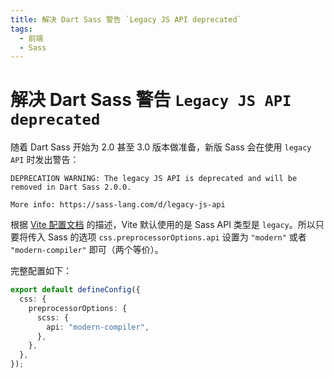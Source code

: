 ```yaml
---
title: 解决 Dart Sass 警告 `Legacy JS API deprecated`
tags:
  - 前端
  - Sass
---
```


# 解决 Dart Sass 警告 `Legacy JS API deprecated`

随着 Dart Sass 开始为 2.0 甚至 3.0 版本做准备，新版 Sass 会在使用 `legacy API` 时发出警告：

```
DEPRECATION WARNING: The legacy JS API is deprecated and will be removed in Dart Sass 2.0.0.

More info: https://sass-lang.com/d/legacy-js-api
```

根据 [Vite 配置文档](https://vite.dev/config/shared-options#css-preprocessoroptions) 的描述，Vite 默认使用的是 Sass API 类型是 `legacy`。所以只要将传入 Sass 的选项 `css.preprocessorOptions.api` 设置为 `"modern"` 或者 `"modern-compiler"` 即可（两个等价）。

完整配置如下：

```ts
export default defineConfig({
  css: {
    preprocessorOptions: {
      scss: {
        api: "modern-compiler",
      },
    },
  },
});
```
